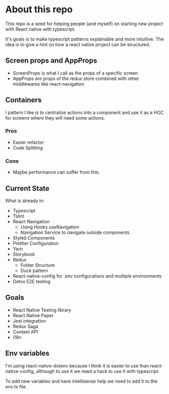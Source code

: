 # About this repo

This repo is a seed for helping people (and myself) on starting new project with React native with typescript.

It's goals is to make typescript patterns explainable and more intuitive. The idea is to give a hint on how a react native project can be structured.

## Screen props and AppProps

- ScreenProps is what I call as the props of a specific screen
- AppProps are props of the redux store combined with other middlewares like react-navigation

## Containers

I pattern I like is to centralize actions into a component and use it as a HOC for screens where they will need some actions.

### Pros

- Easier refactor
- Code Splitting

### Cons

- Maybe performance can suffer from this.

## Current State

What is already in:

- Typescript
- Tslint
- React-Navigation
  - Using Hooks useNavigation
  - Navigation Service to navigate outside components
- Styled Components
- Prettier Configuration
- Yarn
- Storybook
- Redux
  - Folder Structure
  - Duck pattern
- React-native-config for .env configurations and multiple environments
- Detox E2E testing

## Goals

- React Native Testing library
- React Native Paper
- Jest integration
- Redux Saga
- Context API
- i18n

## Env variables

I'm using react-native-dotenv because I think it is easier to use than react-native-config, although to use it we need a hack to use it with typescript.

To add new variables and have intellisense help we need to add it to the env.ts file.
